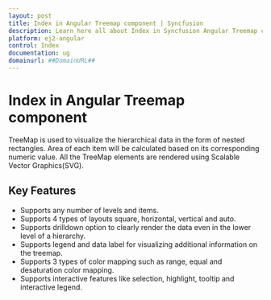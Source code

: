 ```yaml
---
layout: post
title: Index in Angular Treemap component | Syncfusion
description: Learn here all about Index in Syncfusion Angular Treemap component of Syncfusion Essential JS 2 and more.
platform: ej2-angular
control: Index 
documentation: ug
domainurl: ##DomainURL##
---
```



# Index in Angular Treemap component

TreeMap is used to visualize the hierarchical data in the form of nested rectangles. Area of each item will be calculated based on its corresponding numeric value. All the TreeMap elements are rendered using Scalable Vector Graphics(SVG).

## Key Features

* Supports any number of levels and items.
* Supports 4 types of layouts square, horizontal, vertical and auto.
* Supports drilldown option to clearly render the data even in the lower level of a hierarchy.
* Supports legend and data label for visualizing additional information on the treemap.
* Supports 3 types of color mapping such as range, equal and desaturation color mapping.
* Supports interactive features like selection, highlight, tooltip and interactive legend.